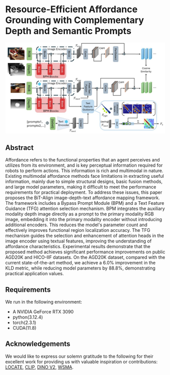 # Resource-Efficient Affordance Grounding with Complementary Depth and Semantic Prompts 
![BiT-Align](img/BiT-Align.jpg) 

## Abstract 
Affordance refers to the functional properties that an agent perceives and utilizes from its environment, and is key perceptual information required for robots to perform actions. This information is rich and multimodal in nature. Existing multimodal affordance methods face limitations in extracting useful information, mainly due to simple structural designs, basic fusion methods, and large model parameters, making it difficult to meet the performance requirements for practical deployment. To address these issues, this paper proposes the BiT-Align image-depth-text affordance mapping framework. The framework includes a Bypass Prompt Module (BPM) and a Text Feature Guidance (TFG) attention selection mechanism. BPM integrates the auxiliary modality depth image directly as a prompt to the primary modality RGB image, embedding it into the primary modality encoder without introducing additional encoders. This reduces the model's parameter count and effectively improves functional region localization accuracy. The TFG mechanism guides the selection and enhancement of attention heads in the image encoder using textual features, improving the understanding of affordance characteristics. Experimental results demonstrate that the proposed method achieves significant performance improvements on public AGD20K and HICO-IIF datasets. On the AGD20K dataset, compared with the current state-of-the-art method, we achieve a 6.0% improvement in the KLD metric, while reducing model parameters by 88.8%, demonstrating practical application values.  

## Requirements 
We run in the following environment: 
- A NVIDIA GeForce RTX 3090
- python(3.12.4)
- torch(2.3.1)
- CUDA(11.8)

## Acknowledgements
We would like to express our solemn gratitude to the following for their excellent work for providing us with valuable inspiration or contributions: [LOCATE](https://github.com/Reagan1311/LOCATE), [CLIP](https://github.com/openai/CLIP), [DINO V2](https://github.com/facebookresearch/dinov2), [WSMA](https://github.com/xulingjing88/WSMA).
